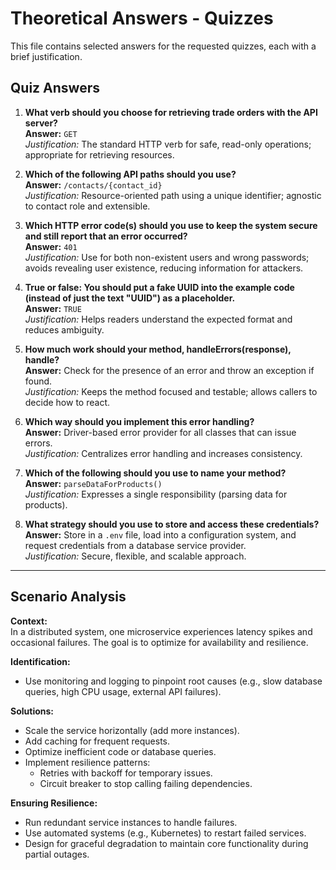 # Theoretical Answers - Quizzes

This file contains selected answers for the requested quizzes, each with a brief justification.

## Quiz Answers

1. **What verb should you choose for retrieving trade orders with the API server?**  
    **Answer:** `GET`  
    *Justification:* The standard HTTP verb for safe, read-only operations; appropriate for retrieving resources.

2. **Which of the following API paths should you use?**  
    **Answer:** `/contacts/{contact_id}`  
    *Justification:* Resource-oriented path using a unique identifier; agnostic to contact role and extensible.

3. **Which HTTP error code(s) should you use to keep the system secure and still report that an error occurred?**  
    **Answer:** `401`  
    *Justification:* Use for both non-existent users and wrong passwords; avoids revealing user existence, reducing information for attackers.

4. **True or false: You should put a fake UUID into the example code (instead of just the text "UUID") as a placeholder.**  
    **Answer:** `TRUE`  
    *Justification:* Helps readers understand the expected format and reduces ambiguity.

5. **How much work should your method, handleErrors(response), handle?**  
    **Answer:** Check for the presence of an error and throw an exception if found.  
    *Justification:* Keeps the method focused and testable; allows callers to decide how to react.

6. **Which way should you implement this error handling?**  
    **Answer:** Driver-based error provider for all classes that can issue errors.  
    *Justification:* Centralizes error handling and increases consistency.

7. **Which of the following should you use to name your method?**  
    **Answer:** `parseDataForProducts()`  
    *Justification:* Expresses a single responsibility (parsing data for products).

8. **What strategy should you use to store and access these credentials?**  
    **Answer:** Store in a `.env` file, load into a configuration system, and request credentials from a database service provider.  
    *Justification:* Secure, flexible, and scalable approach.

---

## Scenario Analysis

**Context:**  
In a distributed system, one microservice experiences latency spikes and occasional failures. The goal is to optimize for availability and resilience.

**Identification:**  
- Use monitoring and logging to pinpoint root causes (e.g., slow database queries, high CPU usage, external API failures).

**Solutions:**  
- Scale the service horizontally (add more instances).
- Add caching for frequent requests.
- Optimize inefficient code or database queries.
- Implement resilience patterns:
  - Retries with backoff for temporary issues.
  - Circuit breaker to stop calling failing dependencies.

**Ensuring Resilience:**  
- Run redundant service instances to handle failures.
- Use automated systems (e.g., Kubernetes) to restart failed services.
- Design for graceful degradation to maintain core functionality during partial outages.

